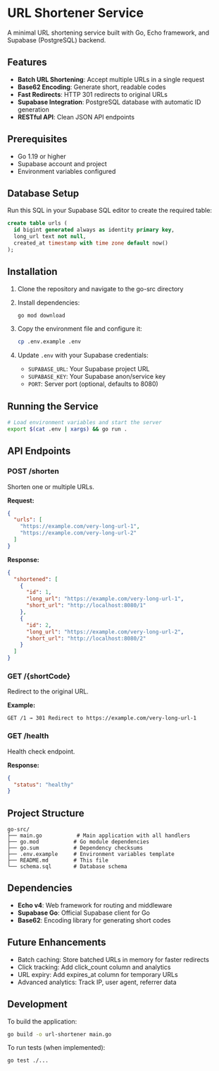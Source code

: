 # URL Shortener Service

A minimal URL shortening service built with Go, Echo framework, and Supabase (PostgreSQL) backend.

## Features

- **Batch URL Shortening**: Accept multiple URLs in a single request
- **Base62 Encoding**: Generate short, readable codes
- **Fast Redirects**: HTTP 301 redirects to original URLs
- **Supabase Integration**: PostgreSQL database with automatic ID generation
- **RESTful API**: Clean JSON API endpoints

## Prerequisites

- Go 1.19 or higher
- Supabase account and project
- Environment variables configured

## Database Setup

Run this SQL in your Supabase SQL editor to create the required table:

```sql
create table urls (
  id bigint generated always as identity primary key,
  long_url text not null,
  created_at timestamp with time zone default now()
);
```

## Installation

1. Clone the repository and navigate to the go-src directory
2. Install dependencies:
   ```bash
   go mod download
   ```

3. Copy the environment file and configure it:
   ```bash
   cp .env.example .env
   ```

4. Update `.env` with your Supabase credentials:
   - `SUPABASE_URL`: Your Supabase project URL
   - `SUPABASE_KEY`: Your Supabase anon/service key
   - `PORT`: Server port (optional, defaults to 8080)

## Running the Service

```bash
# Load environment variables and start the server
export $(cat .env | xargs) && go run .
```

## API Endpoints

### POST /shorten
Shorten one or multiple URLs.

**Request:**
```json
{
  "urls": [
    "https://example.com/very-long-url-1",
    "https://example.com/very-long-url-2"
  ]
}
```

**Response:**
```json
{
  "shortened": [
    {
      "id": 1,
      "long_url": "https://example.com/very-long-url-1",
      "short_url": "http://localhost:8080/1"
    },
    {
      "id": 2,
      "long_url": "https://example.com/very-long-url-2", 
      "short_url": "http://localhost:8080/2"
    }
  ]
}
```

### GET /{shortCode}
Redirect to the original URL.

**Example:**
```
GET /1 → 301 Redirect to https://example.com/very-long-url-1
```

### GET /health
Health check endpoint.

**Response:**
```json
{
  "status": "healthy"
}
```

## Project Structure

```
go-src/
├── main.go           # Main application with all handlers
├── go.mod           # Go module dependencies
├── go.sum           # Dependency checksums
├── .env.example     # Environment variables template
├── README.md        # This file
└── schema.sql       # Database schema
```

## Dependencies

- **Echo v4**: Web framework for routing and middleware
- **Supabase Go**: Official Supabase client for Go
- **Base62**: Encoding library for generating short codes

## Future Enhancements

- Batch caching: Store batched URLs in memory for faster redirects
- Click tracking: Add click_count column and analytics
- URL expiry: Add expires_at column for temporary URLs
- Advanced analytics: Track IP, user agent, referrer data

## Development

To build the application:
```bash
go build -o url-shortener main.go
```

To run tests (when implemented):
```bash
go test ./...
```
